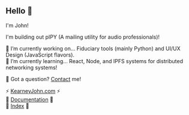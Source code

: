 ## Hello 👋

I'm John! 

I'm building out pIPY (A mailing utility for audio professionals)!

🔭 I’m currently working on... Fiduciary tools (mainly Python) and UI/UX Design (JavaScript flavors).   
🌱 I’m currently learning... React, Node, and IPFS systems for distributed networking systems!

💬 Got a question? [Contact](https://kearneyjohn.com/) me!

⚡ [KearneyJohn.com](https://kearneyjohn.com) ⚡   
🔮 [Documentation](https://docs.kearneyjohn.com) 🔮  
📄 [Index](https://github.com/JohnKearney1/documentation/blob/main/docs/documentation.md) 📄    

